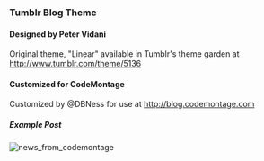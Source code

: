 ### Tumblr Blog Theme
#### Designed by Peter Vidani
Original theme, "Linear" available in Tumblr's theme garden at http://www.tumblr.com/theme/5136

#### Customized for CodeMontage
Customized by @DBNess for use at http://blog.codemontage.com

##### Example Post
![news_from_codemontage](https://cloud.githubusercontent.com/assets/226228/3464171/ddc99de0-0247-11e4-9b9c-dfb2a4badb16.png)
